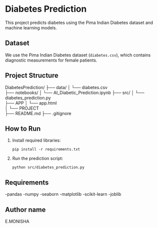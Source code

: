 # Diabetes Prediction
 
 This project predicts diabetes using the Pima Indian Diabetes dataset and machine learning models.
 
 ## Dataset
 
 We use the Pima Indian Diabetes dataset (`diabetes.csv`), which contains diagnostic measurements for female patients.
 
 ## Project Structure
DiabetesPrediction/
├── data/
│   └── diabetes.csv              
├── notebooks/
│   └── AI_Diabetic_Prediction.ipynb
├── src/
│   └── diabetes_prediction.py     
├── APP
│   └── app.html                 
│   └── PROJECT       
├── README.md
├── .gitignore

 ## How to Run
 
 1. Install required libraries:
    ```
    pip install -r requirements.txt
    ```
 
 2. Run the prediction script:
    ```
    python src/diabetes_prediction.py
    ```
 
 ## Requirements
 
-pandas
-numpy
-seaborn
-matplotlib
-scikit-learn
-joblib

 ## Author name
E.MONISHA
